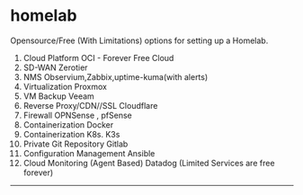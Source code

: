 # homelab


Opensource/Free (With Limitations) options for setting up a Homelab.


1. Cloud Platform               		  OCI - Forever Free Cloud 
2. SD-WAN                       		  Zerotier                     
3. NMS                          		  Observium,Zabbix,uptime-kuma(with alerts)
4. Virtualization               		  Proxmox
5. VM Backup                    		  Veeam
6. Reverse Proxy/CDN//SSL       		  Cloudflare
6. Firewall                     		  OPNSense , pfSense
7. Containerization             		  Docker
8. Containerization             		  K8s. K3s
9. Private Git Repository       		  Gitlab
10. Configuration Management    		  Ansible
11. Cloud Monitoring (Agent Based)  	Datadog (Limited Services are free forever)


---------------------------------------------------------------------------------------------------------
